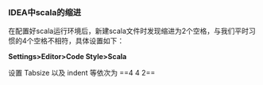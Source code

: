 ### IDEA中scala的缩进

在配置好scala运行环境后，新建scala文件时发现缩进为2个空格，与我们平时习惯的4个空格不相符，具体设置如下：

**Settings>Editor>Code Style>Scala**

设置 Tabsize 以及 indent 等依次为 ==4 4 2==

